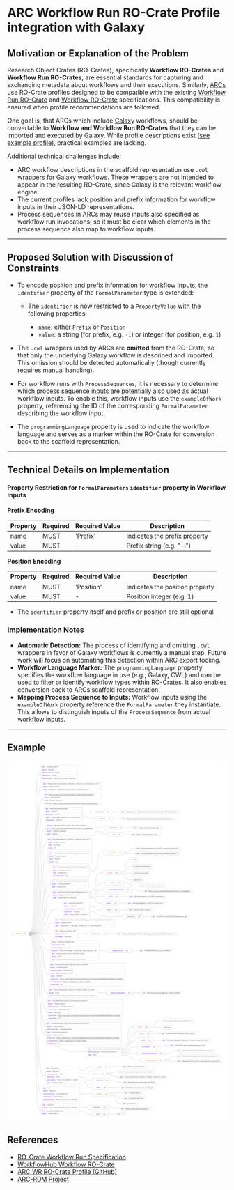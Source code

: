 # ARC Workflow Run RO-Crate Profile integration with Galaxy

## Motivation or Explanation of the Problem

Research Object Crates (RO-Crates), specifically **Workflow RO-Crates** and **Workflow Run RO-Crates**, are essential standards for capturing and exchanging metadata about workflows and their executions. Similarly, [ARCs](https://arc-rdm.org/) use RO-Crate profiles designed to be compatible with the existing [Workflow Run RO-Crate](https://www.researchobject.org/workflow-run-crate/) and [Workflow RO-Crate](https://about.workflowhub.eu/Workflow-RO-Crate/) specifications. This compatibility is ensured when profile recommendations are followed.

One goal is, that ARCs which include [Galaxy](https://galaxyproject.org/) workflows, should be convertable to **Workflow and Workflow Run RO-Crates** that they can be imported and executed by Galaxy. While profile descriptions exist ([see example profile](https://github.com/nfdi4plants/arc-wr-ro-crate-profile/blob/harmonize/profile/arc_wr_ro_crate.md)), practical examples are lacking.

Additional technical challenges include:

* ARC workflow descriptions in the scaffold representation use `.cwl` wrappers for Galaxy workflows. These wrappers are not intended to appear in the resulting RO-Crate, since Galaxy is the relevant workflow engine.
* The current profiles lack position and prefix information for workflow inputs in their JSON-LD representations.
* Process sequences in ARCs may reuse inputs also specified as workflow run invocations, so it must be clear which elements in the process sequence also map to workflow inputs.

---

## Proposed Solution with Discussion of Constraints

* To encode position and prefix information for workflow inputs, the `identifier` property of the `FormalParameter` type is extended:

  * The `identifier` is now restricted to a `PropertyValue` with the following properties:

    * `name`: either `Prefix` or `Position`
    * `value`: a string (for prefix, e.g. `-i`) or integer (for position, e.g. `1`)
* The `.cwl` wrappers used by ARCs are **omitted** from the RO-Crate, so that only the underlying Galaxy workflow is described and imported. This omission should be detected automatically (though currently requires manual handling).
* For workflow runs with `ProcessSequences`, it is necessary to determine which process sequence inputs are potentially also used as actual workflow inputs. To enable this, workflow inputs use the `exampleOfWork` property, referencing the ID of the corresponding `FormalParameter` describing the workflow input.
* The `programmingLanguage` property is used to indicate the workflow language and serves as a marker within the RO-Crate for conversion back to the scaffold representation.

---

## Technical Details on Implementation

#### Property Restriction for `FormalParameters` `identifier` property in Workflow Inputs

**Prefix Encoding**

| Property | Required | Required Value | Description                   |
| -------- | -------- | -------------- | ----------------------------- |
| name     | MUST     | 'Prefix'       | Indicates the prefix property |
| value    | MUST   | -              | Prefix string (e.g. "-i")     |

**Position Encoding**

| Property | Required | Required Value | Description                     |
| -------- | -------- | -------------- | ------------------------------- |
| name     | MUST     | 'Position'     | Indicates the position property |
| value    | MUST   | -              | Position integer (e.g. 1)       |

* The `identifier` property itself and prefix or position are still optional

### Implementation Notes

* **Automatic Detection:**
  The process of identifying and omitting `.cwl` wrappers in favor of Galaxy workflows is currently a manual step. Future work will focus on automating this detection within ARC export tooling.
* **Workflow Language Marker:**
  The `programmingLanguage` property specifies the workflow language in use (e.g., Galaxy, CWL) and can be used to filter or identify workflow types within RO-Crates. It also enables conversion back to ARCs scaffold representation.
* **Mapping Process Sequence to Inputs:**
  Workflow inputs using the `exampleOfWork` property reference the `FormalParameter` they instantiate. This allows to distinguish inputs of the `ProcessSequence` from actual workflow inputs.

---

## Example

![](graph.png)

## References

* [RO-Crate Workflow Run Specification](https://www.researchobject.org/workflow-run-crate/)
* [WorkflowHub Workflow RO-Crate](https://about.workflowhub.eu/Workflow-RO-Crate/)
* [ARC WR RO-Crate Profile (GitHub)](https://github.com/nfdi4plants/arc-wr-ro-crate-profile/blob/harmonize/profile/arc_wr_ro_crate.md)
* [ARC-RDM Project](https://arc-rdm.org/)
